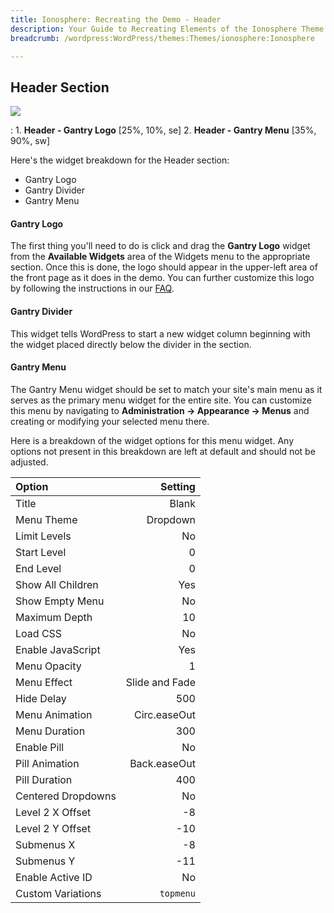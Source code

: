 ```yaml
---
title: Ionosphere: Recreating the Demo - Header
description: Your Guide to Recreating Elements of the Ionosphere Theme for WordPress
breadcrumb: /wordpress:WordPress/themes:Themes/ionosphere:Ionosphere

---
```


Header Section
-----
![][demo]

:   1. **Header - Gantry Logo** [25%, 10%, se]
    2. **Header - Gantry Menu** [35%, 90%, sw]

Here's the widget breakdown for the Header section:

* Gantry Logo
* Gantry Divider
* Gantry Menu

#### Gantry Logo
The first thing you'll need to do is click and drag the **Gantry Logo** widget from the **Available Widgets** area of the Widgets menu to the appropriate section. Once this is done, the logo should appear in the upper-left area of the front page as it does in the demo. You can further customize this logo by following the instructions in our [FAQ][faq].

#### Gantry Divider
This widget tells WordPress to start a new widget column beginning with the widget placed directly below the divider in the section.

#### Gantry Menu
The Gantry Menu widget should be set to match your site's main menu as it serves as the primary menu widget for the entire site. You can customize this menu by navigating to **Administration -> Appearance -> Menus** and creating or modifying your selected menu there. 

Here is a breakdown of the widget options for this menu widget. Any options not present in this breakdown are left at default and should not be adjusted.

| Option             |        Setting |  
| :----------------- | -------------: |  
| Title              |          Blank |  
| Menu Theme         |       Dropdown |  
| Limit Levels       |             No |  
| Start Level        |              0 |  
| End Level          |              0 |  
| Show All Children  |            Yes |  
| Show Empty Menu    |             No |  
| Maximum Depth      |             10 |  
| Load CSS           |             No |  
| Enable JavaScript  |            Yes |  
| Menu Opacity       |              1 |  
| Menu Effect        | Slide and Fade |  
| Hide Delay         |            500 |  
| Menu Animation     |   Circ.easeOut |  
| Menu Duration      |            300 |  
| Enable Pill        |             No |  
| Pill Animation     |   Back.easeOut |  
| Pill Duration      |            400 |  
| Centered Dropdowns |             No |  
| Level 2 X Offset   |             -8 |  
| Level 2 Y Offset   |            -10 |  
| Submenus X         |             -8 |  
| Submenus Y         |            -11 |  
| Enable Active ID   |             No |  
| Custom Variations  |      `topmenu` |  

[demo]: assets/demo_3.jpeg
[menu]: ../../start/menus.md
[faq]: faq.md
